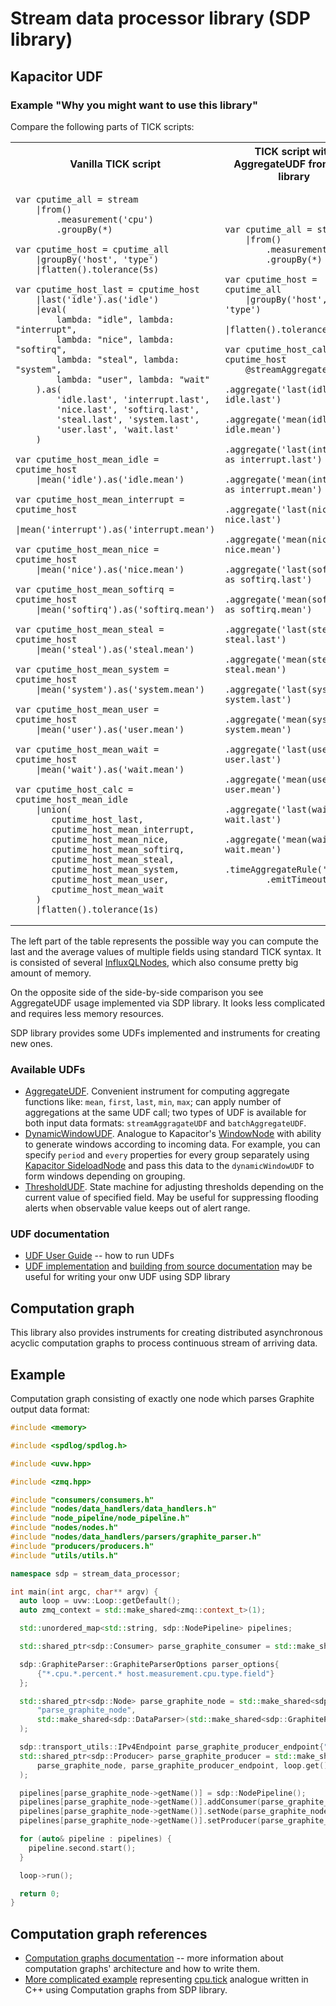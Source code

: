 # Stream data processor library (SDP library)

## Kapacitor UDF

### Example "Why you might want to use this library"

Compare the following parts of TICK scripts:

<table>
<tr>
<th>Vanilla TICK script</th>
<th>TICK script with AggregateUDF from SPD library</th>
</tr>
<tr>
<td>

```tickscript
var cputime_all = stream
    |from()
        .measurement('cpu')
        .groupBy(*)

var cputime_host = cputime_all
    |groupBy('host', 'type')
    |flatten().tolerance(5s)

var cputime_host_last = cputime_host
    |last('idle').as('idle')
    |eval(
        lambda: "idle", lambda: "interrupt", 
        lambda: "nice", lambda: "softirq",
        lambda: "steal", lambda: "system", 
        lambda: "user", lambda: "wait"
    ).as(
        'idle.last', 'interrupt.last',
        'nice.last', 'softirq.last',
        'steal.last', 'system.last',
        'user.last', 'wait.last'
    )

var cputime_host_mean_idle = cputime_host
    |mean('idle').as('idle.mean')

var cputime_host_mean_interrupt = cputime_host
    |mean('interrupt').as('interrupt.mean')

var cputime_host_mean_nice = cputime_host
    |mean('nice').as('nice.mean')

var cputime_host_mean_softirq = cputime_host
    |mean('softirq').as('softirq.mean')

var cputime_host_mean_steal = cputime_host
    |mean('steal').as('steal.mean')

var cputime_host_mean_system = cputime_host
    |mean('system').as('system.mean')

var cputime_host_mean_user = cputime_host
    |mean('user').as('user.mean')

var cputime_host_mean_wait = cputime_host
    |mean('wait').as('wait.mean')

var cputime_host_calc = cputime_host_mean_idle
    |union(
       cputime_host_last,
       cputime_host_mean_interrupt,
       cputime_host_mean_nice,
       cputime_host_mean_softirq,
       cputime_host_mean_steal,
       cputime_host_mean_system,
       cputime_host_mean_user,
       cputime_host_mean_wait
    )
    |flatten().tolerance(1s)
```

</td>
<td>

```tickscript
var cputime_all = stream
    |from()
        .measurement('cpu')
        .groupBy(*)

var cputime_host = cputime_all
    |groupBy('host', 'type')
    |flatten().tolerance(5s)

var cputime_host_calc = cputime_host
    @streamAggregateUDF()
        .aggregate('last(idle) as idle.last')
        .aggregate('mean(idle) as idle.mean')
        .aggregate('last(interrupt) as interrupt.last')
        .aggregate('mean(interrupt) as interrupt.mean')
        .aggregate('last(nice) as nice.last')
        .aggregate('mean(nice) as nice.mean')
        .aggregate('last(softirq) as softirq.last')
        .aggregate('mean(softirq) as softirq.mean')
        .aggregate('last(steal) as steal.last')
        .aggregate('mean(steal) as steal.mean')
        .aggregate('last(system) as system.last')
        .aggregate('mean(system) as system.mean')
        .aggregate('last(user) as user.last')
        .aggregate('mean(user) as user.mean')
        .aggregate('last(wait) as wait.last')
        .aggregate('mean(wait) as wait.mean')
        .timeAggregateRule('last')
        .emitTimeout(10s)
```

</td>
</tr>
</table>

The left part of the table represents the possible way you can compute the 
last and the average values of multiple fields using standard TICK syntax. It 
is consisted of several 
[InfluxQLNodes](https://docs.influxdata.com/kapacitor/v1.5/nodes/influx_q_l_node/), 
which also consume pretty big amount of memory.

On the opposite side of the side-by-side comparison you see AggregateUDF 
usage implemented via SDP library. It looks less complicated and requires 
less memory resources.

SDP library provides some UDFs implemented and instruments for creating new 
ones.

### Available UDFs

* [AggregateUDF](examples/aggregate_udf). Convenient instrument for computing 
  aggregate functions like: `mean`, `first`, `last`, `min`, `max`; can apply 
  number of aggregations at the same UDF call; two types of UDF is available 
  for both input data formats: `streamAggragateUDF` and `batchAggregateUDF`.
* [DynamicWindowUDF](examples/dynamic_window_udf). Analogue to Kapacitor's
  [WindowNode](https://docs.influxdata.com/kapacitor/v1.5/nodes/window_node/) 
  with ability to generate windows according to incoming data. For example, 
  you can specify `period` and `every` properties for every group separately 
  using [Kapacitor SideloadNode](https://docs.influxdata.com/kapacitor/v1.5/nodes/sideload_node/) 
  and pass this data to the `dynamicWindowUDF` to form windows depending on 
  grouping.
* [ThresholdUDF](examples/threshold_udf). State machine for adjusting 
  thresholds depending on the current value of specified field. May be useful 
  for suppressing flooding alerts when observable value keeps out of alert 
  range.
  
### UDF documentation

* [UDF User Guide](docs/udf-user-guide.md) -- how to run UDFs
* [UDF implementation](docs/udf-implementation.md) and [building from source
  documentation](docs/build-from-source.md) may be useful for writing your 
  onw UDF using SDP library

## Computation graph

This library also provides instruments for creating distributed asynchronous 
acyclic computation graphs to process continuous stream of arriving data.

## Example

Computation graph consisting of exactly one node which parses Graphite output 
data format:

```c++
#include <memory>

#include <spdlog/spdlog.h>

#include <uvw.hpp>

#include <zmq.hpp>

#include "consumers/consumers.h"
#include "nodes/data_handlers/data_handlers.h"
#include "node_pipeline/node_pipeline.h"
#include "nodes/nodes.h"
#include "nodes/data_handlers/parsers/graphite_parser.h"
#include "producers/producers.h"
#include "utils/utils.h"

namespace sdp = stream_data_processor;

int main(int argc, char** argv) {
  auto loop = uvw::Loop::getDefault();
  auto zmq_context = std::make_shared<zmq::context_t>(1);

  std::unordered_map<std::string, sdp::NodePipeline> pipelines;

  std::shared_ptr<sdp::Consumer> parse_graphite_consumer = std::make_shared<sdp::FilePrintConsumer>("result.txt");

  sdp::GraphiteParser::GraphiteParserOptions parser_options{
      {"*.cpu.*.percent.* host.measurement.cpu.type.field"}
  };

  std::shared_ptr<sdp::Node> parse_graphite_node = std::make_shared<sdp::EvalNode>(
      "parse_graphite_node",
      std::make_shared<sdp::DataParser>(std::make_shared<sdp::GraphiteParser>(parser_options))
  );

  sdp::transport_utils::IPv4Endpoint parse_graphite_producer_endpoint{"127.0.0.1", 4200};
  std::shared_ptr<sdp::Producer> parse_graphite_producer = std::make_shared<sdp::TCPProducer>(
      parse_graphite_node, parse_graphite_producer_endpoint, loop.get(), true
  );

  pipelines[parse_graphite_node->getName()] = sdp::NodePipeline();
  pipelines[parse_graphite_node->getName()].addConsumer(parse_graphite_consumer);
  pipelines[parse_graphite_node->getName()].setNode(parse_graphite_node);
  pipelines[parse_graphite_node->getName()].setProducer(parse_graphite_producer);

  for (auto& pipeline : pipelines) {
    pipeline.second.start();
  }

  loop->run();

  return 0;
}
```

## Computation graph references

* [Computation graphs documentation](docs/computation-graph.md) -- more 
  information about computation graphs' architecture and how to write them.
* [More complicated example](examples/tick_script_adapted.cpp) representing 
  [cpu.tick](examples/aggregate_udf/cpu.tick) analogue written in C++ using 
  Computation graphs from SDP library.
